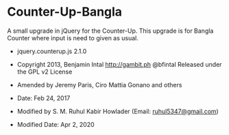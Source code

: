 # Counter-Up-Bangla
A small upgrade in jQuery for the Counter-Up. This upgrade is for Bangla Counter where input is need to given as usual.

 * jquery.counterup.js 2.1.0
 * Copyright 2013, Benjamin Intal http://gambit.ph @bfintal Released under the GPL v2 License
 * Amended by Jeremy Paris, Ciro Mattia Gonano and others
 * Date: Feb 24, 2017

 * Modified by S. M. Ruhul Kabir Howlader (Email: ruhul5347@gmail.com)
 * Modified Date: Apr 2, 2020
